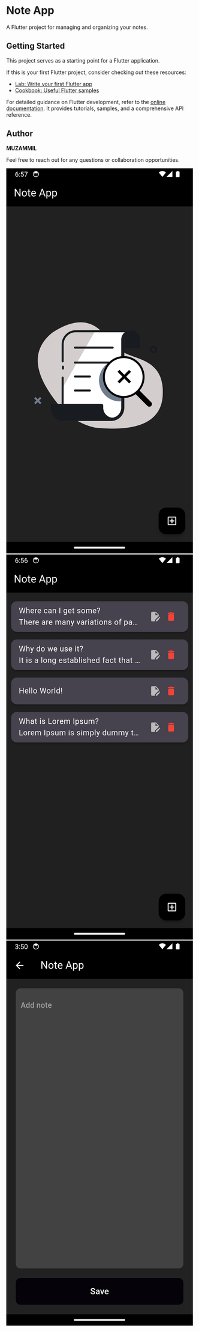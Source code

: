 # Note App

A Flutter project for managing and organizing your notes.

## Getting Started

This project serves as a starting point for a Flutter application.

If this is your first Flutter project, consider checking out these resources:

- [Lab: Write your first Flutter app](https://docs.flutter.dev/get-started/codelab)
- [Cookbook: Useful Flutter samples](https://docs.flutter.dev/cookbook)

For detailed guidance on Flutter development, refer to the [online documentation](https://docs.flutter.dev/). It provides tutorials, samples, and a comprehensive API reference.

## Author

**MUZAMMIL**

Feel free to reach out for any questions or collaboration opportunities.

![Project Image](assets/images/LottieAnimation.png)
![Project Image](assets/images/Home.png)
![Project Image](assets/images/Add.png)
